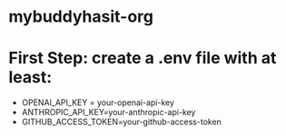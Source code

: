 # mybuddyhasit-org

# First Step: create a .env file with at least:

- OPENAI_API_KEY = your-openai-api-key
- ANTHROPIC_API_KEY=your-anthropic-api-key
- GITHUB_ACCESS_TOKEN=your-github-access-token
